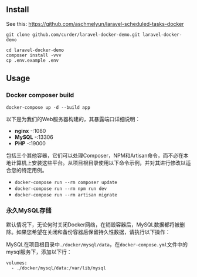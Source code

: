 ## Install

See this: https://github.com/aschmelyun/laravel-scheduled-tasks-docker

```
git clone github.com/curder/laravel-docker-demo.git laravel-docker-demo

cd laravel-docker-demo
composer install -vvv
cp .env.example .env
```

## Usage


### Docker composer build

```
docker-compose up -d --build app
```

以下是为我们的Web服务器构建的，其暴露端口详细说明：

- **nginx** -:1080
- **MySQL** -:13306
- **PHP**   -:19000

包括三个其他容器，它们可以处理Composer，NPM和Artisan命令，而不必在本地计算机上安装这些平台。从项目根目录使用以下命令示例，并对其进行修改以适合您的特定用例。

- `docker-compose run --rm composer update`
- `docker-compose run --rm npm run dev`
- `docker-compose run --rm artisan migrate`


### 永久MySQL存储

默认情况下，无论何时关闭Docker网络，在销毁容器后，MySQL数据都将被删除。如果您希望在关闭和备份容器后保留持久性数据，请执行以下操作：

MySQL在项目根目录中`./docker/mysql/data`，在`docker-compose.yml`文件中的mysql服务下，添加以下行：

```
volumes:
  - ./docker/mysql/data:/var/lib/mysql
```
